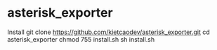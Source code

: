 # asterisk_exporter
Install
git clone https://github.com/kietcaodev/asterisk_exporter.git
cd asterisk_exporter
chmod 755 install.sh
sh install.sh
